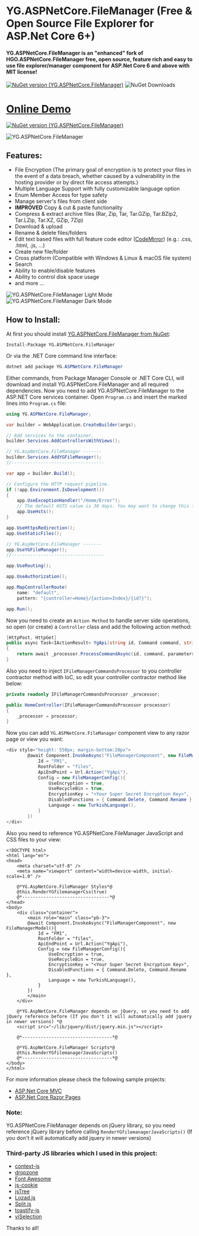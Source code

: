 # YG.ASPNetCore.FileManager (Free & Open Source File Explorer for ASP.Net Core 6+)

#### YG.ASPNetCore.FileManager is an "enhanced" fork of HGO.ASPNetCore.FileManager free, open source, feature rich and easy to use file explorer/manager component for ASP.Net Core 6 and above with MIT license!

[![NuGet version (YG.ASPNetCore.FileManager)](https://img.shields.io/nuget/v/YG.ASPNetCore.FileManager)](https://www.nuget.org/packages/YG.ASPNetCore.FileManager/)  ![NuGet Downloads](https://img.shields.io/nuget/dt/YG.ASPNetCore.FileManager?style=flat&color=%23238636)

# **[Online Demo](https://filemanager.yigitgenc.com/)**

[![NuGet version (YG.ASPNetCore.FileManager)](https://img.shields.io/badge/Demo%20Website%20deployed%20with-FTP%20DEPLOY%20ACTION-%3CCOLOR%3E?style=for-the-badge&color=297FA9)](https://github.com/SamKirkland/FTP-Deploy-Action)  

![YG.ASPNetCore.FileManager](https://raw.githubusercontent.com/yigitgnc/YG.ASPNetCore.FileManager/master/YG.ASPNetCore.FileManager.png "YG.ASPNetCore.FileManager")

## Features:
-  File Encryption (The primary goal of encryption is to protect your files in the event of a data breach, whether caused by a vulnerability in the hosting provider or by direct file access attempts.)
-  Multiple Language Support with fully customizable language option
-  Enum Member Access for type safety
-  Manage server's files from client side
-  **IMPROVED** Copy & cut & paste functionality
-  Compress & extract archive files (Rar, Zip, Tar, Tar.GZip, Tar.BZip2, Tar.LZip, Tar.XZ, GZip, 7Zip)
-  Download & upload
-  Rename & delete files/folders
-  Edit text based files with full feature code editor ([CodeMirror](https://codemirror.net/)) (e.g.: .css, .html, .js, ...)
-  Create new file/folder
-  Cross platform (Compatible with Windows & Linux & macOS file system)
-  Search
-  Ability to enable/disable features
-  Ability to control disk space usage
-  and more ...

![YG.ASPNetCore.FileManager Light Mode](https://raw.githubusercontent.com/yigitgnc/YG.ASPNetCore.FileManager/master/Light-min.png "YG.ASPNetCore.FileManager Light Mode")
![YG.ASPNetCore.FileManager Dark Mode](https://raw.githubusercontent.com/yigitgnc/YG.ASPNetCore.FileManager/master/Dark-min.png "YG.ASPNetCore.FileManager Dark Mode")

## How to Install:
At first you should install  [YG.ASPNetCore.FileManager from NuGet](https://www.nuget.org/packages/YG.ASPNetCore.FileManager/):
```
Install-Package YG.ASPNetCore.FileManager
```
Or via the .NET Core command line interface:

```cs
dotnet add package YG.ASPNetCore.FileManager
```
Either commands, from Package Manager Console or .NET Core CLI, will download and install YG.ASPNetCore.FileManager and all required dependencies.
Now you need to add YG.ASPNetCore.FileManager to the ASP.NET Core services container. Open `Program.cs` and insert the marked lines into `Program.cs` file:
```cs
using YG.ASPNetCore.FileManager;

var builder = WebApplication.CreateBuilder(args);

// Add services to the container.
builder.Services.AddControllersWithViews();

// YG.AspNetCore.FileManager -------
builder.Services.AddYGFileManager();
//-----------------------------------

var app = builder.Build();

// Configure the HTTP request pipeline.
if (!app.Environment.IsDevelopment())
{
    app.UseExceptionHandler("/Home/Error");
    // The default HSTS value is 30 days. You may want to change this for production scenarios, see https://aka.ms/aspnetcore-hsts.
    app.UseHsts();
}

app.UseHttpsRedirection();
app.UseStaticFiles();

// YG.AspNetCore.FileManager -------
app.UseYGFileManager();
//-----------------------------------

app.UseRouting();

app.UseAuthorization();

app.MapControllerRoute(
    name: "default",
    pattern: "{controller=Home}/{action=Index}/{id?}");

app.Run();
```
Now you need to create an `Action Method` to handle server side operations, so open (or create) a `Controller` class and add the following action method:
```cs
[HttpPost, HttpGet]
public async Task<IActionResult> YgApi(string id, Command command, string parameters, IFormFile file)
{
    return await _processor.ProcessCommandAsync(id, command, parameters, file);
}
```
Also you need to inject `IFileManagerCommandsProcessor` to you controller contractor method with IoC, so edit your controller contractor method like below:
```cs
private readonly IFileManagerCommandsProcessor _processor;

public HomeController(IFileManagerCommandsProcessor processor)
{
    _processor = processor;
}
```
Now you can add `YG.ASPNetCore.FileManager` component view to any razor page or view you want:
```cs
<div style="height: 550px; margin-bottom:20px">
        @await Component.InvokeAsync("FileManagerComponent", new FileManagerModel(){
            Id = "FM1",
            RootFolder = "files",
            ApiEndPoint = Url.Action("YgApi"),
            Config = new FileManagerConfig(){
                UseEncryption = true,
                UseRecycleBin = true,
                EncryptionKey = "<Your Super Secret Encryption Key>",
                DisabledFunctions = { Command.Delete, Command.Rename },
                Language = new TurkishLanguage(),                
            }
        })
</div>
```
Also you need to reference YG.ASPNetCore.FileManager JavaScript and CSS files to your view:
```cshtml
<!DOCTYPE html>
<html lang="en">
<head>
    <meta charset="utf-8" />
    <meta name="viewport" content="width=device-width, initial-scale=1.0" />
    
    @*YG.AspNetCore.FileManager Styles*@
    @this.RenderYGfilemanagerCss(true)
    @*---------------------------------*@
</head>
<body>
    <div class="container">
        <main role="main" class="pb-3">
        @await Component.InvokeAsync("FileManagerComponent", new FileManagerModel(){
            Id = "FM1",
            RootFolder = "files",
            ApiEndPoint = Url.Action("YgApi"),
            Config = new FileManagerConfig(){
                UseEncryption = true,
                UseRecycleBin = true,
                EncryptionKey = "<Your Super Secret Encryption Key>",
                DisabledFunctions = { Command.Delete, Command.Rename },
                Language = new TurkishLanguage(),                
            }
        })
        </main>
    </div>

    @*YG.AspNetCore.FileManager depends on jQuery, so you need to add jQuery reference before (If you don't it will automatically add jquery in newer versions) *@
    <script src="~/lib/jquery/dist/jquery.min.js"></script>
    
    @*----------------------------------*@

    @*YG.AspNetCore.FileManager Scripts*@
    @this.RenderYGfilemanagerJavaScripts()
    @*----------------------------------*@
</body>
</html>
```
For more information please check the following sample projects:
- [ASP.Net Core MVC](https://github.com/yigitgnc/YG.ASPNetCore.FileManager/tree/master/test/YG.ASPNetCore.FileManager.Test)
- [ASP.Net Core Razor Pages](https://github.com/yigitgnc/YG.ASPNetCore.FileManager/tree/master/test/YG.ASPNetCore.FileManager.RazorPages.Test)

### Note:
YG.ASPNetCore.FileManager depends on jQuery library, so you need reference jQuery library before calling `RenderYGfilemanagerJavaScripts()` (If you don't it will automatically add jquery in newer versions)

### Third-party JS libraries which I used in this project:
- [context-js](https://github.com/heapoverride/context-js)
- [dropzone](https://github.com/dropzone/dropzone)
- [Font Awesome](https://github.com/FortAwesome/Font-Awesome)
- [js-cookie](https://github.com/js-cookie/js-cookie)
- [jsTree](https://github.com/vakata/jstree)
- [Lozad.js](https://github.com/ApoorvSaxena/lozad.js)
- [Split.js](https://github.com/nathancahill/split)
- [toastify-js](https://github.com/apvarun/toastify-js)
- [viSelection](https://github.com/simonwep/selection)

Thanks to all!

